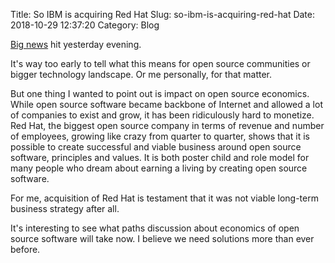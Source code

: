 Title: So IBM is acquiring Red Hat
Slug: so-ibm-is-acquiring-red-hat
Date: 2018-10-29 12:37:20
Category: Blog

[Big news](https://www.redhat.com/en/about/press-releases/ibm-acquire-red-hat-completely-changing-cloud-landscape-and-becoming-world%E2%80%99s-1-hybrid-cloud-provider?intcmp=701f2000000RWK2AAO) hit yesterday evening.

<!-- more -->

It's way too early to tell what this means for open source communities or bigger technology landscape. Or me personally, for that matter.

But one thing I wanted to point out is impact on open source economics. While open source software became backbone of Internet and allowed a lot of companies to exist and grow, it has been ridiculously hard to monetize. Red Hat, the biggest open source company in terms of revenue and number of employees, growing like crazy from quarter to quarter, shows that it is possible to create successful and viable business around open source software, principles and values. It is both poster child and role model for many people who dream about earning a living by creating open source software.

For me, acquisition of Red Hat is testament that it was not viable long-term business strategy after all.

It's interesting to see what paths discussion about economics of open source software will take now. I believe we need solutions more than ever before.
